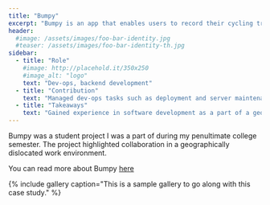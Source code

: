 ```yaml
---
title: "Bumpy"
excerpt: "Bumpy is an app that enables users to record their cycling trips and to gather valuable road condition data"
header:
  #image: /assets/images/foo-bar-identity.jpg
  #teaser: /assets/images/foo-bar-identity-th.jpg
sidebar:
  - title: "Role"
    #image: http://placehold.it/350x250
    #image_alt: "logo"
    text: "Dev-ops, backend development"
  - title: "Contribution"
    text: "Managed dev-ops tasks such as deployment and server maintenance. Aided the backend team in development"
  - title: "Takeaways"
    text: "Gained experience in software development as a part of a geographically dislocated team. Expanded knowledge of software installation and integration – particularly on linux servers"
---
```


Bumpy was a student project I was a part of during my penultimate college semester. The project highlighted collaboration in a geographically dislocated work environment.

You can read more about Bumpy [here](https://www.fer.unizg.hr/rasip/dsd/projects/cycling_advocacy)

{% include gallery caption="This is a sample gallery to go along with this case study." %}
